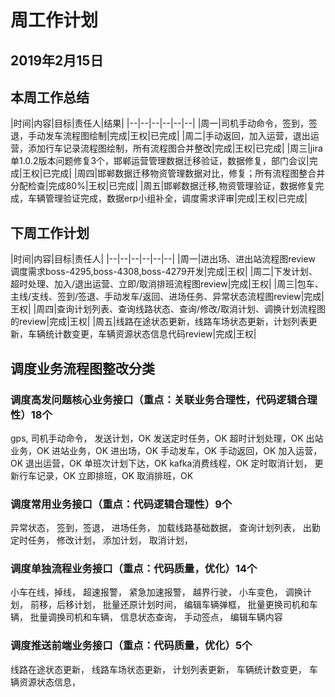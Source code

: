 # 周工作计划

## 2019年2月15日

## 本周工作总结

|时间|内容|目标|责任人|结果|
|--|--|--|--|--|--|
|周一|司机手动命令，签到，签退，手动发车流程图绘制|完成|王权|已完成|
|周二|手动返回，加入运营，退出运营，添加行车记录流程图绘制，所有流程图合并整改|完成|王权|已完成|
|周三|jira单1.0.2版本问题修复3个，邯郸运营管理数据迁移验证，数据修复，部门会议|完成|王权|已完成|
|周四|邯郸数据迁移物资管理数据对比，修复；所有流程图整合并分配检查|完成80%|王权|已完成|
|周五|邯郸数据迁移,物资管理验证，数据修复完成，车辆管理验证完成，数据erp小组补全，调度需求评审|完成|王权|已完成|

## 下周工作计划

|时间|内容|目标|责任人|
|--|--|--|--|--|--|
|周一|进出场、进出站流程图review<br>调度需求boss-4295,boss-4308,boss-4279开发|完成|王权|
|周二|下发计划、超时处理、加入/退出运营、立即/取消排班流程图review|完成|王权|
|周三|包车、主线/支线、签到/签退、手动发车/返回、进场任务、异常状态流程图review|完成|王权|
|周四|查询计划列表、查询线路状态、查询/修改/取消计划、调换计划流程图的review|完成|王权|
|周五|线路在途状态更新，线路车场状态更新，计划列表更新，车辆统计数变更，车辆资源状态信息代码review|完成|王权|


##  调度业务流程图整改分类

### 调度高发问题核心业务接口（重点：关联业务合理性，代码逻辑合理性）18个
gps,
司机手动命令，
发送计划，OK
发送定时任务，OK
超时计划处理，OK
出站业务，OK
进站业务，OK
进出场，OK
手动发车，OK
手动返回，OK
加入运营，OK
退出运营，OK
单班次计划下达，OK
kafka消费线程，OK
定时取消计划，
更新行车记录，OK
立即排班，OK
取消排班，OK
###  调度常用业务接口（重点：代码逻辑合理性）9个
异常状态，
签到，签退，
进场任务，
加载线路基础数据，
查询计划列表，
出勤定时任务，
修改计划，
添加计划，
取消计划，
###  调度单独流程业务接口（重点：代码质量，优化）14个
小车在线，掉线，
超速报警，
紧急加速报警，
越界行驶，
小车变色，
调换计划，
前移，后移计划，
批量还原计划时间，
编辑车辆弹框，
批量更换司机和车辆，
批量调换司机和车辆，
信息状态查询，
手动签点，
编辑车辆内容
###  调度推送前端业务接口（重点：代码质量，优化）5个
线路在途状态更新，
线路车场状态更新，
计划列表更新，
车辆统计数变更，
车辆资源状态信息，